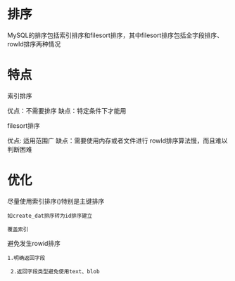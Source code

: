 # 排序


MySQL的排序包括索引排序和filesort排序，其中filesort排序包括全字段排序、rowId排序两种情况


# 特点


索引排序

 优点：不需要排序
 缺点：特定条件下才能用 
 

filesort排序

优点: 适用范围广
 缺点：需要使用内存或者文件进行
rowId排序算法慢，而且难以判断困难
 
 
# 优化


尽量使用索引排序()特别是主键排序

	如create_dat排序转为id排序建立
	
	覆盖索引

避免发生rowid排序

	1.明确返回字段
	
	 2.返回字段类型避免使用text、blob
 
